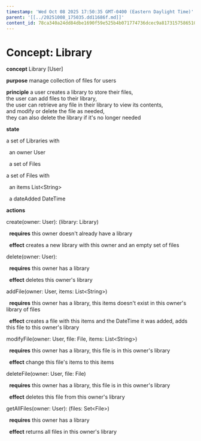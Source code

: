 ```yaml
---
timestamp: 'Wed Oct 08 2025 17:50:35 GMT-0400 (Eastern Daylight Time)'
parent: '[[../20251008_175035.dd11686f.md]]'
content_id: 78ca340a24dd84dbe1690f59e525b4b071774736dcec9a8173157586510dba8e
---
```


# Concept: Library

**concept** Library \[User] <br>

**purpose** manage collection of files for users <br>

**principle** a user creates a library to store their files, <br> the user can add files to their library, <br> the user can retrieve any file in their library to view its contents, <br> and modify or delete the file as needed, <br> they can also delete the library if it's no longer needed<br>

**state** <br>

a set of Libraries with <br>

  an owner User <br>

  a set of Files <br>

a set of Files with <br>

  an items List\<String> <br>

  a dateAdded DateTime <br>

**actions** <br>

create(owner: User): (library: Library) <br>

  **requires** this owner doesn't already have a library<br>

  **effect** creates a new library with this owner and an empty set of files <br>

delete(owner: User): <br>

  **requires** this owner has a library<br>

  **effect** deletes this owner's library<br>

addFile(owner: User, items: List\<String>) <br>

  **requires** this owner has a library, this items doesn't exist in this owner's library of files<br>

  **effect** creates a file with this items and the DateTime it was added, adds this file to this owner's library<br>

modifyFile(owner: User, file: File, items: List\<String>) <br>

  **requires** this owner has a library, this file is in this owner's library <br>

  **effect** change this file's items to this items<br>

deleteFile(owner: User, file: File) <br>

  **requires** this owner has a library, this file is in this owner's library<br>

  **effect** deletes this file from this owner's library<br>

getAllFiles(owner: User): (files: Set\<File>) <br>

  **requires** this owner has a library<br>

  **effect** returns all files in this owner's library<br>

